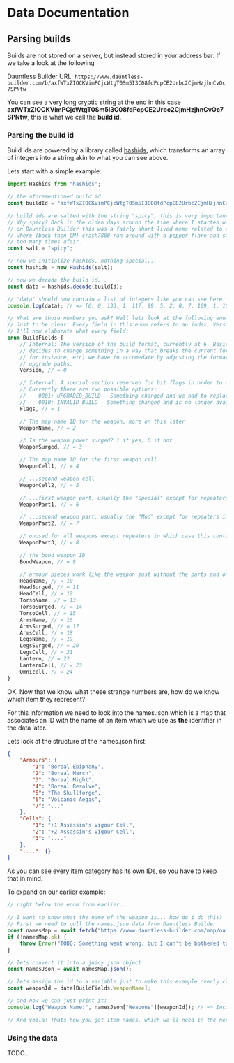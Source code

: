 # Data Documentation

## Parsing builds

Builds are not stored on a server, but instead stored in your address bar. If we take a look at the following

Dauntless Builder URL: `https://www.dauntless-builder.com/b/axfWTxZIOCKVimPCjcWtgT0Sm5I3C08fdPcpCE2Urbc2CjmHzjhnCvOc7SPNtw`

You can see a very long cryptic string at the end in this case **axfWTxZIOCKVimPCjcWtgT0Sm5I3C08fdPcpCE2Urbc2CjmHzjhnCvOc7SPNtw**,
this is what we call the **build id**.

### Parsing the build id

Build ids are powered by a library called [hashids](https://hashids.org/), which transforms an array of integers into
a string akin to what you can see above.

Lets start with a simple example:

```ts
import Hashids from "hashids";

// the aforementioned build id
const buildId = "axfWTxZIOCKVimPCjcWtgT0Sm5I3C08fdPcpCE2Urbc2CjmHzjhnCvOc7SPNtw";

// build ids are salted with the string "spicy", this is very important!
// Why spicy? Back in the olden days around the time where I started working
// on Dauntless Builder this was a fairly short lived meme related to a livestream
// where (back then CM) crash7800 ran around with a pepper flare and said spicy a few
// too many times afair.
const salt = "spicy";

// now we initialize hashids, nothing special...
const hashids = new Hashids(salt);

// now we decode the build id...
const data = hashids.decode(buildId);

// "data" should now contain a list of integers like you can see here:
console.log(data); // => [6, 0, 133, 1, 117, 99, 5, 2, 0, 7, 109, 1, 108, 75, 1, 87, 89, 1, 69, 107, 1, 186, 7, 105, 1]

// What are those numbers you ask? Well lets look at the following enum from src/data/BuildModel.ts
// Just to be clear: Every field in this enum refers to an index, Version being index 0 and WeaponSurged is 3.
// I'll now elaborate what every field:
enum BuildFields {
    // Internal: The version of the build format, currently at 6. Basically whenever either Phoenix Labs
    // decides to change something in a way that breaks the current format (introduction of parts back then
    // for instance, etc) we have to accomedate by adjusting the format and hopefully offering automatic
    // upgrade paths.
    Version, // = 0

    // Internal: A special section reserved for bit flags in order to mark the build somehow.
    // Currently there are two possible options:
    //    0001: UPGRADED_BUILD - Something changed and we had to replace/adjust items
    //    0010: INVALID_BUILD - Something changed and is no longer available so we had to remove it
    Flags, // = 1

    // The map name ID for the weapon, more on this later
    WeaponName, // = 2

    // Is the weapon power surged? 1 if yes, 0 if not
    WeaponSurged, // = 3

    // The map name ID for the first weapon cell
    WeaponCell1, // = 4

    // ...second weapon cell
    WeaponCell2, // = 5

    // ...first weapon part, usually the "Special" except for repeaters in which case this is the "Chamber"
    WeaponPart1, // = 6

    // ...second weapon part, usually the "Mod" except for repeaters in which case this is the "Grip"
    WeaponPart2, // = 7

    // unused for all weapons except repeaters in which case this contains the "Mod"
    WeaponPart3, // = 8

    // the bond weapon ID
    BondWeapon, // = 9

    // armour pieces work like the weapon just without the parts and only one cell slot
    HeadName, // = 10
    HeadSurged, // = 11
    HeadCell, // = 12
    TorsoName, // = 13
    TorsoSurged, // = 14
    TorsoCell, // = 15
    ArmsName, // = 16
    ArmsSurged, // = 17
    ArmsCell, // = 18
    LegsName, // = 19
    LegsSurged, // = 20
    LegsCell, // = 21
    Lantern, // = 22
    LanternCell, // = 23
    Omnicell, // = 24
}
```

OK. Now that we know what these strange numbers are, how do we know which item they represent?

For this information we need to look into the names.json which is a map that associates an ID with
the name of an item which we use as **the** identifier in the data later.

Lets look at the structure of the names.json first:

```json
{
    "Armours": {
        "1": "Boreal Epiphany",
        "2": "Boreal March",
        "3": "Boreal Might",
        "4": "Boreal Resolve",
        "5": "The Skullforge",
        "6": "Volcanic Aegis",
        "7": "..."
    },
    "Cells": {
        "1": "+1 Assassin's Vigour Cell",
        "2": "+2 Assassin's Vigour Cell",
        "3": "...."
    },
    "....": {}
}
```

As you can see every item category has its own IDs, so you have to keep that in mind.

To expand on our earlier example:

```ts
// right below the enum from earlier...

// I want to know what the name of the weapon is... how do i do this?
// First we need to pull the names.json data from Dauntless Builder
const namesMap = await fetch("https://www.dauntless-builder.com/map/names.json");
if (!namesMap.ok) {
    throw Error("TODO: Something went wrong, but I can't be bothered to fix this rn");
}

// lets convert it into a juicy json object
const namesJson = await namesMap.json();

// lets assign the id to a variable just to make this example overly clear
const weaponId = data[BuildFields.WeaponName];

// and now we can just print it:
console.log("Weapon Name:", namesJson["Weapons"][weaponId]); // => Incinerator's Song

// And voila! Thats how you get item names, which we'll need in the next step.
```

### Using the data

TODO...
